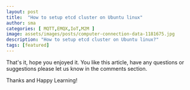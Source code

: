 ```yaml
---
layout: post
title:  "How to setup etcd cluster on Ubuntu linux"
author: sma
categories: [ MQTT,EMQX,IoT,M2M ]
image: assets/images/posts/computer-connection-data-1181675.jpg
description: "How to setup etcd cluster on Ubuntu linux?"
tags: [featured]
---
```








That's it, hope you enjoyed it. You like this article, have any questions or suggestions please let us know in the comments section.

Thanks and Happy Learning!
